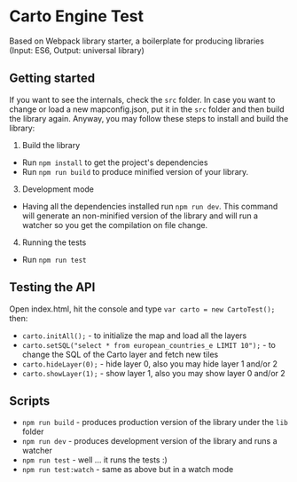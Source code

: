 # Carto Engine Test

Based on Webpack library starter, a boilerplate for producing libraries (Input: ES6, Output: universal library)

## Getting started

If you want to see the internals, check the `src` folder. In case you want to change or load a new mapconfig.json, put it in the `src` folder and then build the library again. Anyway, you may follow these steps to install and build the library:   

1. Build the library
  * Run `npm install` to get the project's dependencies
  * Run `npm run build` to produce minified version of your library.
3. Development mode
  * Having all the dependencies installed run `npm run dev`. This command will generate an non-minified version of the library and will run a watcher so you get the compilation on file change.
4. Running the tests
  * Run `npm run test`
  
## Testing the API

Open index.html, hit the console and type `var carto = new CartoTest();` then: 

* `carto.initAll();` - to initialize the map and load all the layers
* `carto.setSQL("select * from european_countries_e LIMIT 10");` - to change the SQL of the Carto layer and fetch new tiles
* `carto.hideLayer(0);` - hide layer 0, also you may hide layer 1 and/or 2
* `carto.showLayer(1);` - show layer 1, also you may show layer 0 and/or 2

## Scripts

* `npm run build` - produces production version of the library under the `lib` folder
* `npm run dev` - produces development version of the library and runs a watcher
* `npm run test` - well ... it runs the tests :)
* `npm run test:watch` - same as above but in a watch mode
